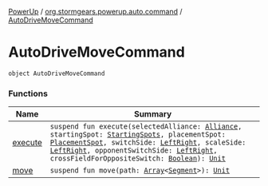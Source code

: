[PowerUp](../../index.md) / [org.stormgears.powerup.auto.command](../index.md) / [AutoDriveMoveCommand](./index.md)

# AutoDriveMoveCommand

`object AutoDriveMoveCommand`

### Functions

| Name | Summary |
|---|---|
| [execute](execute.md) | `suspend fun execute(selectedAlliance: `[`Alliance`](../../org.stormgears.powerup.subsystems.field/-field-positions/-alliance/index.md)`, startingSpot: `[`StartingSpots`](../../org.stormgears.powerup.subsystems.field/-field-positions/-starting-spots/index.md)`, placementSpot: `[`PlacementSpot`](../../org.stormgears.powerup.subsystems.field/-field-positions/-placement-spot/index.md)`, switchSide: `[`LeftRight`](../../org.stormgears.powerup.subsystems.field/-field-positions/-left-right/index.md)`, scaleSide: `[`LeftRight`](../../org.stormgears.powerup.subsystems.field/-field-positions/-left-right/index.md)`, opponentSwitchSide: `[`LeftRight`](../../org.stormgears.powerup.subsystems.field/-field-positions/-left-right/index.md)`, crossFieldForOppositeSwitch: `[`Boolean`](https://kotlinlang.org/api/latest/jvm/stdlib/kotlin/-boolean/index.html)`): `[`Unit`](https://kotlinlang.org/api/latest/jvm/stdlib/kotlin/-unit/index.html) |
| [move](move.md) | `suspend fun move(path: `[`Array`](https://kotlinlang.org/api/latest/jvm/stdlib/kotlin/-array/index.html)`<`[`Segment`](../../org.stormgears.powerup.subsystems.field/-segment/index.md)`>): `[`Unit`](https://kotlinlang.org/api/latest/jvm/stdlib/kotlin/-unit/index.html) |
